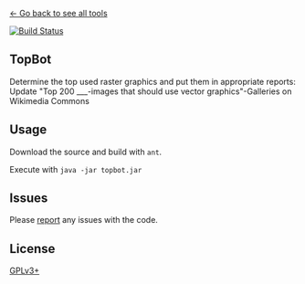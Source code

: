 [← Go back to see all tools](https://github.com/MarcoFalke/wiki-java-tools#wiki-tools)

[![Build Status](https://travis-ci.org/MarcoFalke/wiki-java-tools.svg?branch=topbot)](https://travis-ci.org/MarcoFalke/wiki-java-tools)

## TopBot
Determine the top used raster graphics and put them in appropriate reports:
Update "Top 200 ___-images that should use vector graphics"-Galleries on Wikimedia Commons

## Usage
Download the source and build with ```ant```.

Execute with ```java -jar topbot.jar```

## Issues
Please [report](https://github.com/MarcoFalke/wiki-java-tools/issues/new?title=TopBot%3A) any issues with the code.

## License
[GPLv3+](COPYING.GPL)
